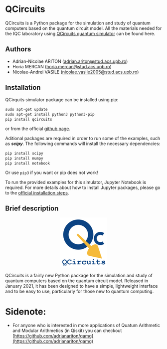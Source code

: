 # QCircuits

QCircuits is a Python package for the simulation and study of quantum computers based on the quantum circuit model. All the materials needed for the IQC laboratory using [QCircuits quantum simulator](http://www.awebb.info/qcircuits/index.html#) can be found here.

## Authors

* Adrian-Nicolae ARITON (adrian.ariton@stud.acs.upb.ro)
* Horia MERCAN (horia.mercan@stud.acs.upb.ro)
* Nicolae-Andrei VASILE (nicolae.vasile2005@stud.acs.upb.ro)

## Installation

QCirquits simulator package can be installed using pip:

```
sudo apt-get update
sudo apt-get install python3 python3-pip
pip install qcircuits
```

or from the official [github page](github.com/grey-area/qcircuits).

Aditional packages are required in order to run some of the examples, such as ***scipy***. The following commands will install the necessary dependencies:

```
pip install scipy
pip install numpy
pip install notebook
```

Or use `pip3` if you want or pip does not work!




To run the  provided examples for this simulator, Jupyter Notebook is required. For more details about how to install Jupyter packages, please go to the [official installation steps](https://jupyter.org/install).

## Brief description

<p align="center">
	<img width="150" hieght="150" src="/assets/images/QCircuits.png">
</p>

QCircuits is a fairly new Python package for the simulation and study of quantum computers based on the quantum circuit model. Released in January 2021, it has been designed to have a simple, lightweight interface and to be easy to use, particularly for those new to quantum computing. 



# Sidenote:
- For anyone who is interested in more applications of Quatum Arithmetic and Modular Arithmetics (in Qiskit) you can checkout [https://github.com/adrianariton/qamg](https://github.com/adrianariton/qamg)

